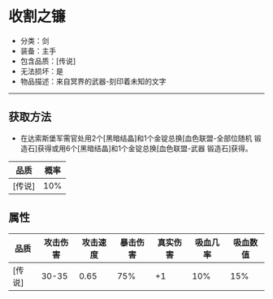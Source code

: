 # 收割之镰
* 分类：剑
* 装备：主手
* 包含品质：[传说]
* 无法损坏：是
* 物品描述：来自冥界的武器-刻印着未知的文字
---
## 获取方法
* 在达索斯堡军需官处用2个[黑暗结晶]和1个金锭总换[血色联盟-全部位随机 锻造石]获得或用6个[黑暗结晶]和1个金锭总换[血色联盟-武器 锻造石]获得。

|品质|概率|
|----|----|
|[传说]|10%|
## 属性
|品质|攻击伤害|攻击速度|暴击伤害|真实伤害|吸血几率|吸血数值|
|----|----|----|----|----|----|----|
|[传说]|30-35|0.65|75%|+1|10%|15%|
